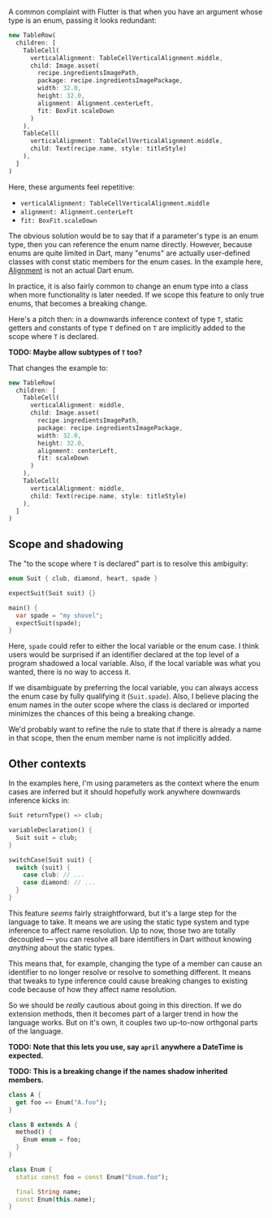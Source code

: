 A common complaint with Flutter is that when you have an argument whose type is
an enum, passing it looks redundant:

```dart
new TableRow(
  children: [
    TableCell(
      verticalAlignment: TableCellVerticalAlignment.middle,
      child: Image.asset(
        recipe.ingredientsImagePath,
        package: recipe.ingredientsImagePackage,
        width: 32.0,
        height: 32.0,
        alignment: Alignment.centerLeft,
        fit: BoxFit.scaleDown
      )
    ),
    TableCell(
      verticalAlignment: TableCellVerticalAlignment.middle,
      child: Text(recipe.name, style: titleStyle)
    ),
  ]
)
```

Here, these arguments feel repetitive:

- `verticalAlignment: TableCellVerticalAlignment.middle`
- `alignment: Alignment.centerLeft`
- `fit: BoxFit.scaleDown`

The obvious solution would be to say that if a parameter's type is an enum type,
then you can reference the enum name directly. However, because enums are quite
limited in Dart, many "enums" are actually user-defined classes with const
static members for the enum cases. In the example here, [Alignment][] is not an
actual Dart enum.

[alignment]: https://docs.flutter.io/flutter/painting/Alignment-class.html

In practice, it is also fairly common to change an enum type into a class when
more functionality is later needed. If we scope this feature to only true enums,
that becomes a breaking change.

Here's a pitch then: in a downwards inference context of type `T`, static
getters and constants of type `T` defined on `T` are implicitly added to the
scope where `T` is declared.

**TODO: Maybe allow subtypes of `T` too?**

That changes the example to:

```dart
new TableRow(
  children: [
    TableCell(
      verticalAlignment: middle,
      child: Image.asset(
        recipe.ingredientsImagePath,
        package: recipe.ingredientsImagePackage,
        width: 32.0,
        height: 32.0,
        alignment: centerLeft,
        fit: scaleDown
      )
    ),
    TableCell(
      verticalAlignment: middle,
      child: Text(recipe.name, style: titleStyle)
    ),
  ]
)
```

## Scope and shadowing

The "to the scope where `T` is declared" part is to resolve this ambiguity:

```dart
enum Suit { club, diamond, heart, spade }

expectSuit(Suit suit) {}

main() {
  var spade = "my shovel";
  expectSuit(spade);
}
```

Here, `spade` could refer to either the local variable or the enum case. I think
users would be surprised if an identifier declared at the top level of a program
shadowed a local variable. Also, if the local variable was what you wanted,
there is no way to access it.

If we disambiguate by preferring the local variable, you can always access the
enum case by fully qualifying it (`Suit.spade`). Also, I believe placing the
enum names in the outer scope where the class is declared or imported minimizes
the chances of this being a breaking change.

We'd probably want to refine the rule to state that if there is already a name
in that scope, then the enum member name is not implicitly added.

## Other contexts

In the examples here, I'm using parameters as the context where the enum cases
are inferred but it should hopefully work anywhere downwards inference kicks in:

```dart
Suit returnType() => club;

variableDeclaration() {
  Suit suit = club;
}

switchCase(Suit suit) {
  switch (suit) {
    case club: // ...
    case diamond: // ...
  }
}
```

This feature *seems* fairly straightforward, but it's a large step for the
language to take. It means we are using the static type system and type
inference to affect name resolution. Up to now, those two are totally decoupled
&mdash; you can resolve all bare identifiers in Dart without knowing *anything*
about the static types.

This means that, for example, changing the type of a member can cause an
identifier to no longer resolve or resolve to something different. It means that
tweaks to type inference could cause breaking changes to existing code because
of how they affect name resolution.

So we should be *really* cautious about going in this direction. If we do
extension methods, then it becomes part of a larger trend in how the language
works. But on it's own, it couples two up-to-now orthgonal parts of the
language.

**TODO: Note that this lets you use, say `april` anywhere a DateTime is expected.**

**TODO: This is a breaking change if the names shadow inherited members.**

```dart
class A {
  get foo => Enum("A.foo");
}

class B extends A {
  method() {
    Enum enum = foo;
  }
}

class Enum {
  static const foo = const Enum("Enum.foo");

  final String name;
  const Enum(this.name);
}
```
